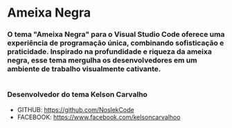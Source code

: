 # Ameixa Negra

### O tema \"Ameixa Negra\" para o Visual Studio Code oferece uma experiência de programação única, combinando sofisticação e praticidade. Inspirado na profundidade e riqueza da ameixa negra, esse tema mergulha os desenvolvedores em um ambiente de trabalho visualmente cativante.

![]()

### Desenvolvedor do tema Kelson Carvalho

* GITHUB: https://github.com/NoslekCode
* FACEBOOK: https://www.facebook.com/kelsoncarvalhoo
